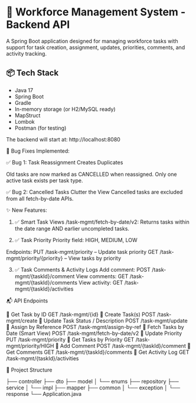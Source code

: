# 🚀 Workforce Management System - Backend API

A Spring Boot application designed for managing workforce tasks with support for task creation, assignment, updates, priorities, comments, and activity tracking.

## 📦 Tech Stack

- Java 17
- Spring Boot
- Gradle
- In-memory storage (or H2/MySQL ready)
- MapStruct
- Lombok
- Postman (for testing)

The backend will start at: http://localhost:8080




🐞 Bug Fixes Implemented:



✅ Bug 1: Task Reassignment Creates Duplicates

Old tasks are now marked as CANCELLED when reassigned.
Only one active task exists per task type.

✅ Bug 2: Cancelled Tasks Clutter the View
Cancelled tasks are excluded from all fetch-by-date APIs.

✨ New Features:

1. ✅ Smart Task Views
/task-mgmt/fetch-by-date/v2:
Returns tasks within the date range AND earlier uncompleted tasks.



3. ✅ Task Priority
Priority field: HIGH, MEDIUM, LOW


Endpoints:
PUT /task-mgmt/priority – Update task priority
GET /task-mgmt/priority/{priority} – View tasks by priority



3. ✅ Task Comments & Activity Logs
Add comment: POST /task-mgmt/{taskId}/comment
View comments: GET /task-mgmt/{taskId}/comments
View activity: GET /task-mgmt/{taskId}/activities



📬 API Endpoints

🔹 Get Task by ID
             GET /task-mgmt/{id}
🔹 Create Task(s)
             POST /task-mgmt/create
🔹 Update Task Status / Description
              POST /task-mgmt/update
🔹 Assign by Reference
              POST /task-mgmt/assign-by-ref
🔹 Fetch Tasks by Date (Smart View)
              POST /task-mgmt/fetch-by-date/v2
🔹 Update Priority
             PUT /task-mgmt/priority
🔹 Get Tasks by Priority
             GET /task-mgmt/priority/HIGH
🔹 Add Comment
             POST /task-mgmt/{taskId}/comment
🔹 Get Comments
             GET /task-mgmt/{taskId}/comments
🔹 Get Activity Log
            GET /task-mgmt/{taskId}/activities


            
📁 Project Structure

├── controller
├── dto
├── model
│   └── enums
├── repository
├── service
│   └── impl
├── mapper
├── common
│   └── exception
│   └── response
└── Application.java
